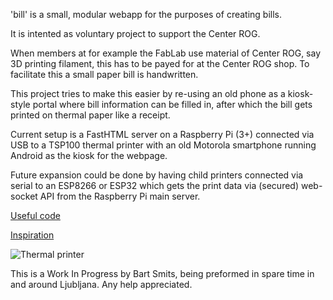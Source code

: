'bill' is a small, modular webapp for the purposes of creating bills.

It is intented as voluntary project to support the Center ROG.

When members at for example the FabLab use material of Center ROG, say 3D printing filament, this has to be payed for at the Center ROG shop.
To facilitate this a small paper bill is handwritten.

This project tries to make this easier by re-using an old phone as a kiosk-style portal where bill information can be filled in, after which the bill gets printed on thermal paper like a receipt.

Current setup is a FastHTML server on a Raspberry Pi (3+) connected via USB to a TSP100 thermal printer with an old Motorola smartphone running Android as the kiosk for the webpage.

Future expansion could be done by having child printers connected via serial to an ESP8266 or ESP32 which gets the print data via (secured) web-socket API from the Raspberry Pi main server. 

[Useful code](https://github.com/trandi/esp32-thermal_printer)

[Inspiration](https://www.youtube.com/watch?v=MZT0gV6-M9w)

![Thermal printer](https://i5.walmartimages.com/seo/Thermal-Receipt-Printer-80mm-Desktop-Direct-Printing-USB-Connection-300mm-s-High-Speed-Auto-Cutter-Support-ESC-POS-Shipping-Business-Restaurant-Kitch_b1fb0bc1-5692-4c62-bcd1-e0f806bb529e.28fb62aa49f0b1d1524440c16d8c59c0.jpeg?odnHeight=768&odnWidth=768&odnBg=FFFFFF)

This is a Work In Progress by Bart Smits, being preformed in spare time in and around Ljubljana. Any help appreciated. 

